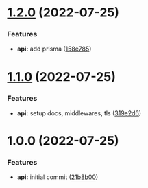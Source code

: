# [1.2.0](https://github.com/MHarmony/pagerr/compare/v1.1.0...v1.2.0) (2022-07-25)


### Features

* **api:** add prisma ([158e785](https://github.com/MHarmony/pagerr/commit/158e785758418df86dbcbac589302c8aae84ffff))

# [1.1.0](https://github.com/MHarmony/pagerr/compare/v1.0.0...v1.1.0) (2022-07-25)


### Features

* **api:** setup docs, middlewares, tls ([319e2d6](https://github.com/MHarmony/pagerr/commit/319e2d6e95a21e3775954938644bbafd5e5ce36c))

# 1.0.0 (2022-07-25)


### Features

* **api:** initial commit ([21b8b00](https://github.com/MHarmony/pagerr/commit/21b8b00c7949e03dc2e855ed59077d70dd13a2ba))
